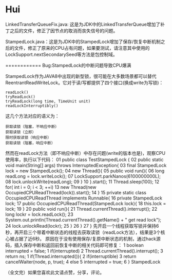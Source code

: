 Hui
===

LinkedTransferQueueFix.java: 这是为JDK中的LinkedTransferQueue增加了补丁之后的文件，修正了因节点的取消而丧失信号的问题。

StampedLock.java：这是为JDK中的StampedLock增加了保存/恢复中断机制之后的文件，修正了原来的CPU占有问题，如果要测试，请注意其中使用的LockSupport.nextSecondarySeed等方法是包控制域。

============
Bug:StampedLock的中断问题导致CPU爆满

StampedLock作为JAVA8中出现的新型锁，很可能在大多数场景都可以替代ReentrantReadWriteLock。它对于读/写都提供了四个接口(换成write为写锁)：

    readLock()
    tryReadLock()
    tryReadLock(long time, TimeUnit unit)
    readLockInterruptibly()

这几个方法对应的语义为：

    获取读锁（阻塞，不响应中断）
    获取读锁（立即）
    限时获取读锁（响应中断）
    获取读锁（阻塞，响应中断）

然而在readLock方法（即不响应中断）中存在问题(write的版本也是)，观察CPU使用率，执行以下代码：
01	public class TestStampedLock {
02	    public static void main(String[] args) throws InterruptedException{
03	    final StampedLock lock = new StampedLock();
04	    new Thread(){
05	       public void run(){
06	       long readLong = lock.writeLock();
07	       LockSupport.parkNanos(6100000000L);
08	       lock.unlockWrite(readLong);
09	     }
10	    }.start();
11	    Thread.sleep(100);
12	    for( int i = 0; i < 3; ++i)
13	       new Thread(new OccupiedCPUReadThread(lock)).start();
14	    }
15	    private static class OccupiedCPUReadThread implements Runnable{
16	        private StampedLock lock;
17	        public OccupiedCPUReadThread(StampedLock lock){
18	            this.lock = lock;
19	        }
20	        public void run(){
21	            Thread.currentThread().interrupt();
22	            long lockr = lock.readLock();
23	            System.out.println(Thread.currentThread().getName() + " get read lock");
24	            lock.unlockRead(lockr);
25	        }
26	    }
27	}
先开启一个线程获取写锁并保持6秒，再开启三个带着中断状态的线程去获取读锁（readLock方法），结果是3个核心被占据了近6秒。
原因在于没有使用保存/复原中断状态的机制，通过hack源码，插入保存中断和返回前恢复中断的相关代码即可修复：
1	boolean interrupted = false;
1	if(interrupted)
2	    Thread.currentThread().interrupt();
3	return ns;
1	if(Thread.interrupted()){
2	    if(interruptible)
3	        return cancelWaiter(node, p, true);
4	    else
5	        interrupted = true;
6	}
StampedLock

（全文完）如果您喜欢此文请点赞，分享，评论。 